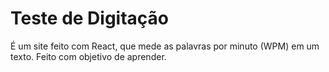 # Teste de Digitação

É um site feito com React, que mede as palavras por minuto (WPM) em um texto.
Feito com objetivo de aprender.
